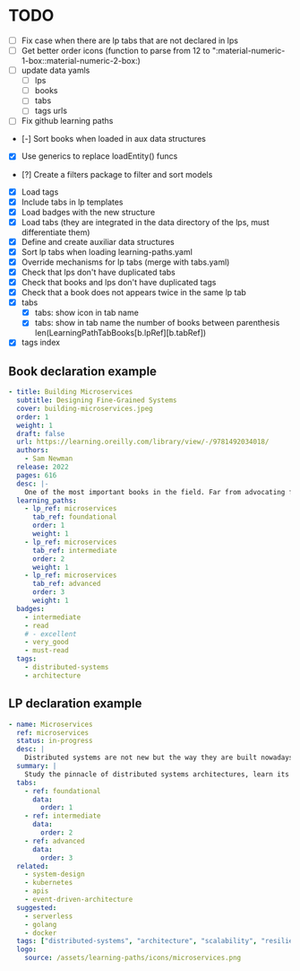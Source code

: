 # TODO

- [ ] Fix case when there are lp tabs that are not declared in lps
- [ ] Get better order icons (function to parse from 12 to ":material-numeric-1-box::material-numeric-2-box:)
- [ ] update data yamls
  - [ ] lps
  - [ ] books
  - [ ] tabs
  - [ ] tags urls
- [ ] Fix github learning paths
- [-] Sort books when loaded in aux data structures
- [x] Use generics to replace loadEntity() funcs
- [?] Create a filters package to filter and sort models
- [x] Load tags
- [x] Include tabs in lp templates
- [x] Load badges with the new structure
- [x] Load tabs (they are integrated in the data directory of the lps, must differentiate them)
- [x] Define and create auxiliar data structures
- [x] Sort lp tabs when loading learning-paths.yaml
- [x] Override mechanisms for lp tabs (merge with tabs.yaml)
- [x] Check that lps don't have duplicated tabs
- [x] Check that books and lps don't have duplicated tags
- [x] Check that a book does not appears twice in the same lp tab
- [x] tabs
    - [x] tabs: show icon in tab name
    - [x] tabs: show in tab name the number of books between parenthesis len(LearningPathTabBooks[b.lpRef][b.tabRef])
- [x] tags index

## Book declaration example

```yaml
- title: Building Microservices
  subtitle: Designing Fine-Grained Systems
  cover: building-microservices.jpeg
  order: 1
  weight: 1
  draft: false
  url: https://learning.oreilly.com/library/view/-/9781492034018/
  authors:
    - Sam Newman
  release: 2022
  pages: 616
  desc: |-
    One of the most important books in the field. Far from advocating for the monolithic architectures exile, the book offers useful insights to help you identify use cases for monoliths, or when to turn to microservices. It will teach you what microservices really are, their evolutionary origin, principles, characteristics and all the new challenges they bring to the table. Finally, the author explains how organizations should evolve to adapt their internal structure and vision in order to efficiently deliver value using microservices architectures.
  learning_paths:
    - lp_ref: microservices
      tab_ref: foundational
      order: 1
      weight: 1
    - lp_ref: microservices
      tab_ref: intermediate
      order: 2
      weight: 1
    - lp_ref: microservices
      tab_ref: advanced
      order: 3
      weight: 1
  badges:
    - intermediate
    - read
    # - excellent
    - very_good
    - must-read
  tags:
    - distributed-systems
    - architecture
```

## LP declaration example

```yaml
- name: Microservices
  ref: microservices
  status: in-progress
  desc: |
    Distributed systems are not new but the way they are built nowadays is. Monolithic architectures need to evolve to leverage the cloud and the many advantages that microservices offer (scalability, fast releases, high-availability, resilience, and more). As usually happen in life, nothing is just benefits, and microservices architectures are not different, they bring many challenges with them like a more complicated management or debugging, economic costs and the necessary knowledge to build and run them. However, if this kind of architecture fit your needs or if you are interested in finding out what all the fuss about microservices is about don't hesitate and dive in!.
  summary: |
    Study the pinnacle of distributed systems architectures, learn its tenets, and foremost, when and how to implement it.
  tabs:
    - ref: foundational
      data:
        order: 1
    - ref: intermediate
      data:
        order: 2
    - ref: advanced
      data:
        order: 3
  related:
    - system-design
    - kubernetes
    - apis
    - event-driven-architecture
  suggested:
    - serverless
    - golang
    - docker
  tags: ["distributed-systems", "architecture", "scalability", "resilience", "observability", "kubernetes", "lambda", "faas"]
  logo:
    source: /assets/learning-paths/icons/microservices.png
```
